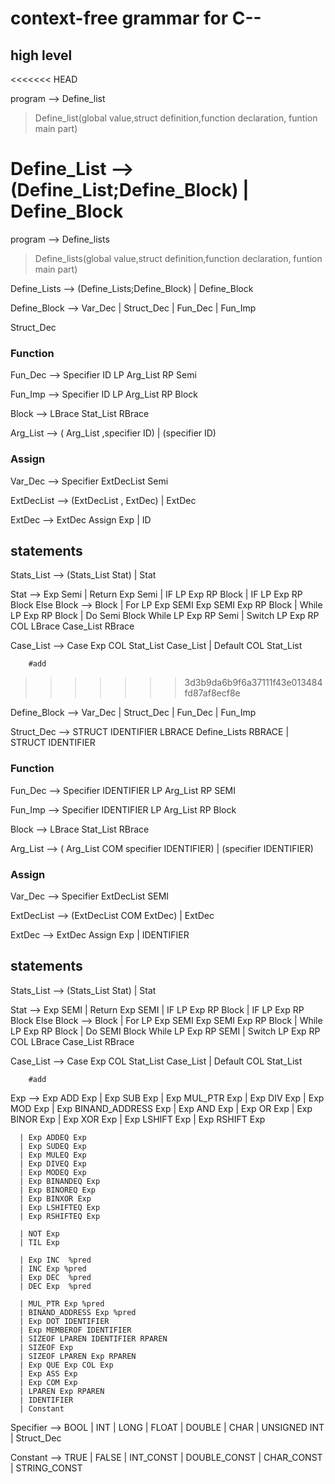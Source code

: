 # context-free grammar for C--


## high level
<<<<<<< HEAD

program --> Define_list
>Define_list(global value,struct definition,function declaration, funtion main part)

Define_List --> (Define_List;Define_Block) | Define_Block
=======

program --> Define_lists
>Define_lists(global value,struct definition,function declaration, funtion main part)

Define_Lists --> (Define_Lists;Define_Block) | Define_Block

Define_Block -->  Var_Dec |  Struct_Dec | Fun_Dec | Fun_Imp

Struct_Dec
### Function

Fun_Dec  --> Specifier ID  LP Arg_List RP Semi

Fun_Imp -->  Specifier ID  LP Arg_List RP Block

Block --> LBrace Stat_List RBrace

Arg_List --> ( Arg_List ,specifier ID) | (specifier ID)

### Assign

Var_Dec --> Specifier ExtDecList Semi

ExtDecList --> (ExtDecList , ExtDec) | ExtDec

ExtDec --> ExtDec Assign Exp | ID

## statements

Stats_List --> (Stats_List  Stat) | Stat

Stat -->  Exp Semi
        |   Return Exp Semi
        |   IF LP Exp RP  Block
        |   IF LP Exp RP  Block Else Block --> Block
        |   For LP Exp SEMI Exp SEMI Exp RP Block
        |   While LP Exp RP Block
        |   Do Semi Block While LP Exp RP Semi
        |   Switch LP Exp RP COL LBrace Case_List RBrace

Case_List --> Case Exp COL Stat_List Case_List
        |   Default COL Stat_List

        #add
>>>>>>> 3d3b9da6b9f6a37111f43e013484fd87af8ecf8e

Define_Block -->  Var_Dec |  Struct_Dec | Fun_Dec | Fun_Imp

Struct_Dec --> STRUCT IDENTIFIER LBRACE Define_Lists RBRACE
             | STRUCT IDENTIFIER
### Function

Fun_Dec  --> Specifier IDENTIFIER  LP Arg_List RP SEMI

Fun_Imp -->  Specifier IDENTIFIER  LP Arg_List RP Block

Block --> LBrace Stat_List RBrace

Arg_List --> ( Arg_List COM specifier IDENTIFIER) | (specifier IDENTIFIER)

### Assign

Var_Dec --> Specifier ExtDecList SEMI

ExtDecList --> (ExtDecList COM ExtDec) | ExtDec

ExtDec --> ExtDec Assign Exp | IDENTIFIER

## statements

Stats_List --> (Stats_List  Stat) | Stat

Stat -->  Exp SEMI
        |   Return Exp SEMI
        |   IF LP Exp RP  Block
        |   IF LP Exp RP  Block Else Block --> Block
        |   For LP Exp SEMI Exp SEMI Exp RP Block
        |   While LP Exp RP Block
        |   Do SEMI Block While LP Exp RP SEMI
        |   Switch LP Exp RP COL LBrace Case_List RBrace

Case_List --> Case Exp COL Stat_List Case_List
        |   Default COL Stat_List

        #add

Exp --> Exp ADD Exp
      | Exp SUB Exp
      | Exp MUL_PTR Exp
      | Exp DIV Exp
      | Exp MOD Exp
      | Exp BINAND_ADDRESS Exp
      | Exp AND Exp
      | Exp OR Exp
      | Exp BINOR Exp
      | Exp XOR Exp
      | Exp LSHIFT Exp
      | Exp RSHIFT Exp

      | Exp ADDEQ Exp
      | Exp SUDEQ Exp
      | Exp MULEQ Exp
      | Exp DIVEQ Exp
      | Exp MODEQ Exp
      | Exp BINANDEQ Exp
      | Exp BINOREQ Exp
      | Exp BINXOR Exp
      | Exp LSHIFTEQ Exp
      | Exp RSHIFTEQ Exp

      | NOT Exp
      | TIL Exp

      | Exp INC  %pred
      | INC Exp %pred
      | Exp DEC  %pred
      | DEC Exp  %pred

      | MUL_PTR Exp %pred
      | BINAND_ADDRESS Exp %pred
      | Exp DOT IDENTIFIER
      | Exp MEMBEROF IDENTIFIER
      | SIZEOF LPAREN IDENTIFIER RPAREN
      | SIZEOF Exp
      | SIZEOF LPAREN Exp RPAREN
      | Exp QUE Exp COL Exp
      | Exp ASS Exp
      | Exp COM Exp
      | LPAREN Exp RPAREN
      | IDENTIFIER
      | Constant

Specifier --> BOOL
            | INT
            | LONG
            | FLOAT
            | DOUBLE
            | CHAR
            | UNSIGNED INT
            | Struct_Dec

Constant --> TRUE
           | FALSE
           | INT_CONST
           | DOUBLE_CONST
           | CHAR_CONST
           | STRING_CONST